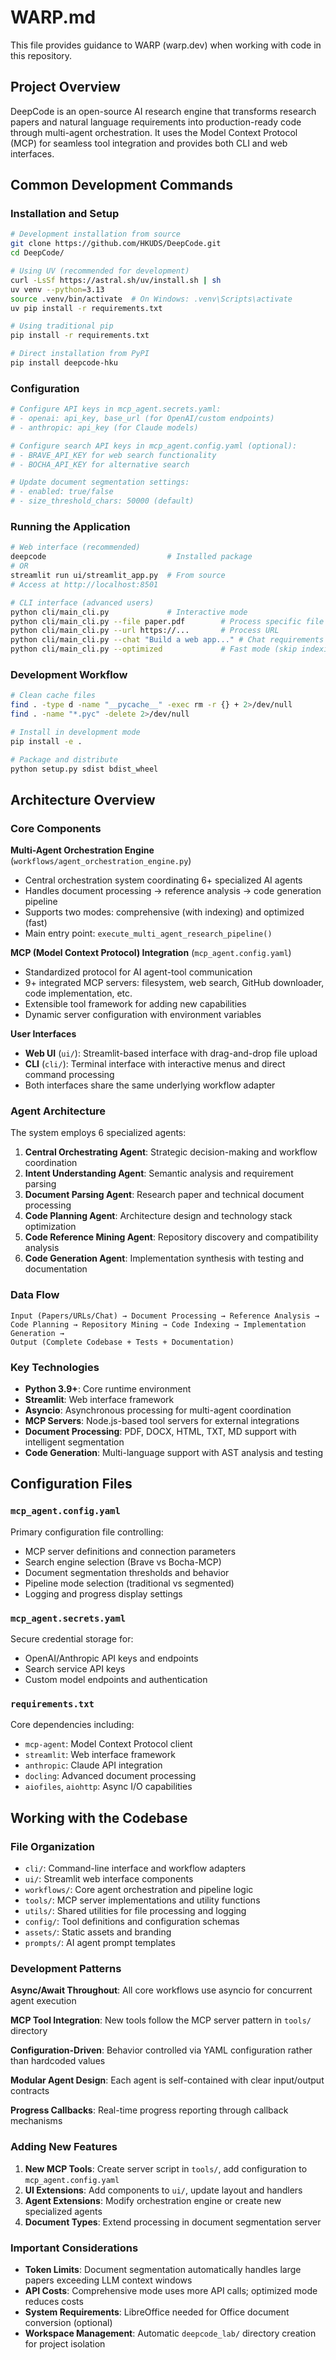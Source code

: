 # WARP.md

This file provides guidance to WARP (warp.dev) when working with code in this repository.

## Project Overview

DeepCode is an open-source AI research engine that transforms research papers and natural language requirements into production-ready code through multi-agent orchestration. It uses the Model Context Protocol (MCP) for seamless tool integration and provides both CLI and web interfaces.

## Common Development Commands

### Installation and Setup
```bash
# Development installation from source
git clone https://github.com/HKUDS/DeepCode.git
cd DeepCode/

# Using UV (recommended for development)
curl -LsSf https://astral.sh/uv/install.sh | sh
uv venv --python=3.13
source .venv/bin/activate  # On Windows: .venv\Scripts\activate
uv pip install -r requirements.txt

# Using traditional pip
pip install -r requirements.txt

# Direct installation from PyPI
pip install deepcode-hku
```

### Configuration
```bash
# Configure API keys in mcp_agent.secrets.yaml:
# - openai: api_key, base_url (for OpenAI/custom endpoints)  
# - anthropic: api_key (for Claude models)

# Configure search API keys in mcp_agent.config.yaml (optional):
# - BRAVE_API_KEY for web search functionality
# - BOCHA_API_KEY for alternative search

# Update document segmentation settings:
# - enabled: true/false
# - size_threshold_chars: 50000 (default)
```

### Running the Application
```bash
# Web interface (recommended)
deepcode                           # Installed package
# OR
streamlit run ui/streamlit_app.py  # From source
# Access at http://localhost:8501

# CLI interface (advanced users)
python cli/main_cli.py             # Interactive mode
python cli/main_cli.py --file paper.pdf        # Process specific file
python cli/main_cli.py --url https://...       # Process URL
python cli/main_cli.py --chat "Build a web app..." # Chat requirements
python cli/main_cli.py --optimized             # Fast mode (skip indexing)
```

### Development Workflow
```bash
# Clean cache files
find . -type d -name "__pycache__" -exec rm -r {} + 2>/dev/null
find . -name "*.pyc" -delete 2>/dev/null

# Install in development mode
pip install -e .

# Package and distribute
python setup.py sdist bdist_wheel
```

## Architecture Overview

### Core Components

**Multi-Agent Orchestration Engine** (`workflows/agent_orchestration_engine.py`)
- Central orchestration system coordinating 6+ specialized AI agents
- Handles document processing → reference analysis → code generation pipeline
- Supports two modes: comprehensive (with indexing) and optimized (fast)
- Main entry point: `execute_multi_agent_research_pipeline()`

**MCP (Model Context Protocol) Integration** (`mcp_agent.config.yaml`)
- Standardized protocol for AI agent-tool communication
- 9+ integrated MCP servers: filesystem, web search, GitHub downloader, code implementation, etc.
- Extensible tool framework for adding new capabilities
- Dynamic server configuration with environment variables

**User Interfaces**
- **Web UI** (`ui/`): Streamlit-based interface with drag-and-drop file upload
- **CLI** (`cli/`): Terminal interface with interactive menus and direct command processing
- Both interfaces share the same underlying workflow adapter

### Agent Architecture

The system employs 6 specialized agents:
1. **Central Orchestrating Agent**: Strategic decision-making and workflow coordination
2. **Intent Understanding Agent**: Semantic analysis and requirement parsing
3. **Document Parsing Agent**: Research paper and technical document processing
4. **Code Planning Agent**: Architecture design and technology stack optimization
5. **Code Reference Mining Agent**: Repository discovery and compatibility analysis
6. **Code Generation Agent**: Implementation synthesis with testing and documentation

### Data Flow

```
Input (Papers/URLs/Chat) → Document Processing → Reference Analysis → 
Code Planning → Repository Mining → Code Indexing → Implementation Generation → 
Output (Complete Codebase + Tests + Documentation)
```

### Key Technologies

- **Python 3.9+**: Core runtime environment
- **Streamlit**: Web interface framework
- **Asyncio**: Asynchronous processing for multi-agent coordination
- **MCP Servers**: Node.js-based tool servers for external integrations
- **Document Processing**: PDF, DOCX, HTML, TXT, MD support with intelligent segmentation
- **Code Generation**: Multi-language support with AST analysis and testing

## Configuration Files

### `mcp_agent.config.yaml`
Primary configuration file controlling:
- MCP server definitions and connection parameters
- Search engine selection (Brave vs Bocha-MCP)
- Document segmentation thresholds and behavior
- Pipeline mode selection (traditional vs segmented)
- Logging and progress display settings

### `mcp_agent.secrets.yaml`
Secure credential storage for:
- OpenAI/Anthropic API keys and endpoints
- Search service API keys
- Custom model endpoints and authentication

### `requirements.txt`
Core dependencies including:
- `mcp-agent`: Model Context Protocol client
- `streamlit`: Web interface framework
- `anthropic`: Claude API integration
- `docling`: Advanced document processing
- `aiofiles`, `aiohttp`: Async I/O capabilities

## Working with the Codebase

### File Organization
- `cli/`: Command-line interface and workflow adapters
- `ui/`: Streamlit web interface components
- `workflows/`: Core agent orchestration and pipeline logic
- `tools/`: MCP server implementations and utility functions
- `utils/`: Shared utilities for file processing and logging
- `config/`: Tool definitions and configuration schemas
- `assets/`: Static assets and branding
- `prompts/`: AI agent prompt templates

### Development Patterns

**Async/Await Throughout**: All core workflows use asyncio for concurrent agent execution

**MCP Tool Integration**: New tools follow the MCP server pattern in `tools/` directory

**Configuration-Driven**: Behavior controlled via YAML configuration rather than hardcoded values

**Modular Agent Design**: Each agent is self-contained with clear input/output contracts

**Progress Callbacks**: Real-time progress reporting through callback mechanisms

### Adding New Features

1. **New MCP Tools**: Create server script in `tools/`, add configuration to `mcp_agent.config.yaml`
2. **UI Extensions**: Add components to `ui/`, update layout and handlers
3. **Agent Extensions**: Modify orchestration engine or create new specialized agents
4. **Document Types**: Extend processing in document segmentation server

### Important Considerations

- **Token Limits**: Document segmentation automatically handles large papers exceeding LLM context windows
- **API Costs**: Comprehensive mode uses more API calls; optimized mode reduces costs
- **System Requirements**: LibreOffice needed for Office document conversion (optional)
- **Workspace Management**: Automatic `deepcode_lab/` directory creation for project isolation

